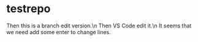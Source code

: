 # testrepo
Then this is a branch edit version.\n
Then VS Code edit it.\n
It seems that we need add some enter to change lines.